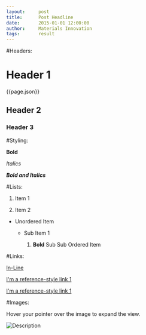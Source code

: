 ```yaml
---
layout:     post
title:      Post Headline
date:       2015-01-01 12:00:00
author:     Materials Innovation
tags: 		result
---
```

<!-- Start Writing Below in Markdown -->

#Headers:

# Header 1

{{page.json}}

## Header 2

### Header 3

#Styling:

**Bold**

*Italics*

***Bold and Italics***

#Lists:

1. Item 1

2. Item 2

* Unordered Item

  * Sub Item 1

    1. **Bold** Sub Sub Ordered Item

#Links:

[In-Line](https://www.google.com)

[I'm a reference-style link 1][1]

[I'm a reference-style link 1][2]

[1]:https://www.mozilla.org
[2]:http://www.reddit.com

#Images:

Hover your pointer over the image to expand the view.

![Description](http://img3.wikia.nocookie.net/__cb20140102180853/fairytail/images/5/5b/Logo_Fairy_Tail_right.png)

<!-- #Code: -->

<!-- Inline `code`.

{% highlight python %}
import numpy as np

def hello_world():
    print('Hello World!'')
{% endhighlight %}


#MathJax

Use MathJax for Math.
$$ A = \pi r^2 $$

#Tables:

Here | is | a | row!
|---------|:----------|:----------:|---------:|
is   |Left|  Center  |Right|
a    | cut | it | A
column  | short | B | C

#Quotes

> War does not decide who is *right*, only who is **left**.

# Rule

---

# HTML

Can write the whole post or sections in HTML for very specific needs. [For the advanced user or the code savvy.]

# Customized and Advanced Functionality

Head over to the [documentation page](http://matin-hub.github.io/ppguide/) for tutorials on some basic html formatting and some extensions you can use for cool stuff like interactive 3D visualizations.

# Some HTML Functionality

## Color and Alignment

<p align="center">This text is centered.</p>

<p style="color:red">This is a red text with <span style="color:blue">blue</span> and <span style="color:green">green</span> inline text.</p>

# Some Advanced Features

## Data Projector

<embed src="http://ahmetcecen.github.io/project-pages/projectors/projector0001" height="500px" width="100%">

## STL

<div align="center"><script src="https://embed.github.com/view/3d/ahmetcecen/project-pages/gh-pages/img/stl/test.stl"></script></div>

